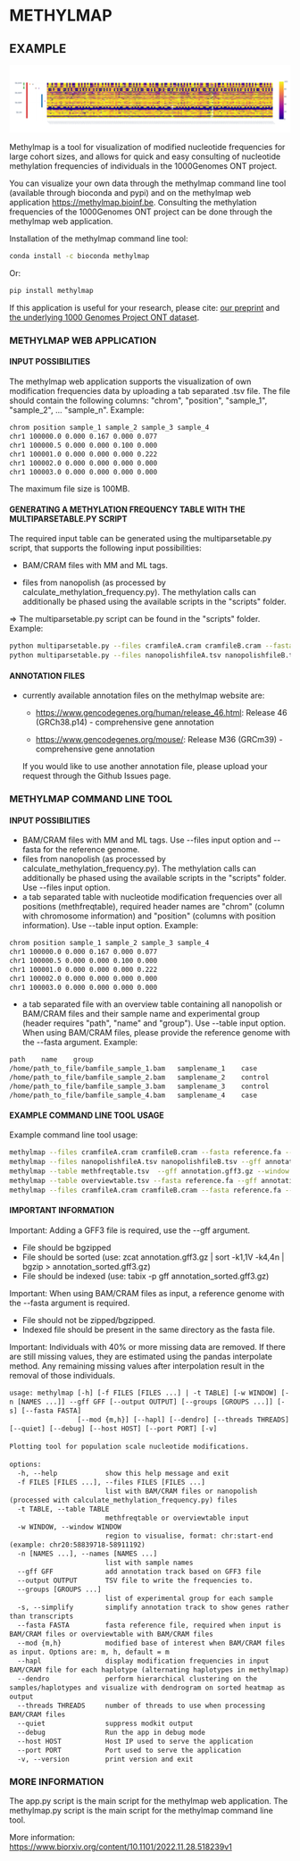 # METHYLMAP

## EXAMPLE

![GNAS methylmap](assets/1000Genomes_GNAS.png)  

Methylmap is a tool for visualization of modified nucleotide frequencies for large cohort sizes, and allows for quick and easy consulting of nucleotide methylation frequencies of individuals in the 1000Genomes ONT project.

You can visualize your own data through the methylmap command line tool (available through bioconda and pypi) and on the methylmap web application <https://methylmap.bioinf.be>.
Consulting the methylation frequencies of the 1000Genomes ONT project can be done through the methylmap web application.

Installation of the methylmap command line tool:

```bash
conda install -c bioconda methylmap
```

Or:

```bash
pip install methylmap
```

If this application is useful for your research, please cite:
[our preprint](https://www.biorxiv.org/content/10.1101/2022.11.28.518239v1) and [the underlying 1000 Genomes Project ONT dataset](https://www.medrxiv.org/content/10.1101/2024.03.05.24303792v1).

### METHYLMAP WEB APPLICATION

#### INPUT POSSIBILITIES

The methylmap web application supports the visualization of own modification frequencies data by uploading a tab separated .tsv file. The file should contain the following columns: "chrom", "position", "sample_1", "sample_2", ... "sample_n". Example:

```text
chrom position sample_1 sample_2 sample_3 sample_4
chr1 100000.0 0.000 0.167 0.000 0.077
chr1 100000.5 0.000 0.000 0.100 0.000
chr1 100001.0 0.000 0.000 0.000 0.222
chr1 100002.0 0.000 0.000 0.000 0.000
chr1 100003.0 0.000 0.000 0.000 0.000
```

The maximum file size is 100MB.


#### GENERATING A METHYLATION FREQUENCY TABLE WITH THE MULTIPARSETABLE.PY SCRIPT

The required input table can be generated using the multiparsetable.py script, that supports the following input possibilities:

- BAM/CRAM files with MM and ML tags.

- files from nanopolish (as processed by calculate_methylation_frequency.py). The methylation calls can additionally be phased using the available scripts in the "scripts" folder.

=> The multiparsetable.py script can be found in the "scripts" folder. Example:

```bash
python multiparsetable.py --files cramfileA.cram cramfileB.cram --fasta reference.fa --output methfreqtable.tsv --window chr20:58839718-58911192
python multiparsetable.py --files nanopolishfileA.tsv nanopolishfileB.tsv --output methfreqtable.tsv --window chr20:58839718-58911192 
```

#### ANNOTATION FILES

- currently available annotation files on the methylmap website are:

  - <https://www.gencodegenes.org/human/release_46.html>:   Release 46 (GRCh38.p14) - comprehensive gene annotation

  - <https://www.gencodegenes.org/mouse/>:                  Release M36 (GRCm39) - comprehensive gene annotation

  If you would like to use another annotation file, please upload your request through the Github Issues page.


### METHYLMAP COMMAND LINE TOOL

#### INPUT POSSIBILITIES

- BAM/CRAM files with MM and ML tags. Use --files input option and --fasta for the reference genome.
- files from nanopolish (as processed by calculate_methylation_frequency.py). The methylation calls can additionally be phased using the available scripts in the "scripts" folder. Use --files input option.
- a tab separated table with nucleotide modification frequencies over all positions (methfreqtable), required header names are "chrom" (column with chromosome information) and "position" (columns with position information). Use --table input option. Example:

```text
chrom position sample_1 sample_2 sample_3 sample_4
chr1 100000.0 0.000 0.167 0.000 0.077
chr1 100000.5 0.000 0.000 0.100 0.000
chr1 100001.0 0.000 0.000 0.000 0.222
chr1 100002.0 0.000 0.000 0.000 0.000
chr1 100003.0 0.000 0.000 0.000 0.000
```

- a tab separated file with an overview table containing all nanopolish or BAM/CRAM files and their sample name and experimental group (header requires "path", "name" and "group"). Use --table input option. When using BAM/CRAM files, please provide the reference genome with the --fasta argument. Example:

```text
path    name    group
/home/path_to_file/bamfile_sample_1.bam   samplename_1    case
/home/path_to_file/bamfile_sample_2.bam   samplename_2    control
/home/path_to_file/bamfile_sample_3.bam   samplename_3    control
/home/path_to_file/bamfile_sample_4.bam   samplename_4    case
```

#### EXAMPLE COMMAND LINE TOOL USAGE

Example command line tool usage:

```bash
methylmap --files cramfileA.cram cramfileB.cram --fasta reference.fa --gff annotation.gff3.gz --window chr20:58839718-58911192
methylmap --files nanopolishfileA.tsv nanopolishfileB.tsv --gff annotation.gff3.gz --window chr20:58839718-58911192 
methylmap --table methfreqtable.tsv  --gff annotation.gff3.gz --window chr20:58839718-58911192
methylmap --table overviewtable.tsv --fasta reference.fa --gff annotation.gff3.gz --window chr20:58839718-58911192                                        (--fasta argument required when files in overviewtable are BAM/CRAM files)
methylmap --files cramfileA.cram cramfileB.cram --fasta reference.fa --gff annotation.gff3.gz --window chr20:58839718-58911192 --names sampleA sampleB sampleC sampleD --groups case control case control
```

#### IMPORTANT INFORMATION

Important: Adding a GFF3 file is required, use the --gff argument.

- File should be bgzipped
- File should be sorted (use: zcat annotation.gff3.gz  | sort -k1,1V -k4,4n | bgzip > annotation_sorted.gff3.gz)
- File should be indexed (use: tabix -p gff annotation_sorted.gff3.gz)

Important: When using BAM/CRAM files as input, a reference genome with the --fasta argument is required.

- File should not be zipped/bgzipped.
- Indexed file should be present in the same directory as the fasta file.

Important: Individuals with 40% or more missing data are removed. If there are still missing values, they are estimated using the pandas interpolate method. Any remaining missing values after interpolation result in the removal of those individuals.

```text
usage: methylmap [-h] [-f FILES [FILES ...] | -t TABLE] [-w WINDOW] [-n [NAMES ...]] --gff GFF [--output OUTPUT] [--groups [GROUPS ...]] [-s] [--fasta FASTA]
                 [--mod {m,h}] [--hapl] [--dendro] [--threads THREADS] [--quiet] [--debug] [--host HOST] [--port PORT] [-v]

Plotting tool for population scale nucleotide modifications.

options:
  -h, --help            show this help message and exit
  -f FILES [FILES ...], --files FILES [FILES ...]
                        list with BAM/CRAM files or nanopolish (processed with calculate_methylation_frequency.py) files
  -t TABLE, --table TABLE
                        methfreqtable or overviewtable input
  -w WINDOW, --window WINDOW
                        region to visualise, format: chr:start-end (example: chr20:58839718-58911192)
  -n [NAMES ...], --names [NAMES ...]
                        list with sample names
  --gff GFF             add annotation track based on GFF3 file
  --output OUTPUT       TSV file to write the frequencies to.
  --groups [GROUPS ...]
                        list of experimental group for each sample
  -s, --simplify        simplify annotation track to show genes rather than transcripts
  --fasta FASTA         fasta reference file, required when input is BAM/CRAM files or overviewtable with BAM/CRAM files
  --mod {m,h}           modified base of interest when BAM/CRAM files as input. Options are: m, h, default = m
  --hapl                display modification frequencies in input BAM/CRAM file for each haplotype (alternating haplotypes in methylmap)
  --dendro              perform hierarchical clustering on the samples/haplotypes and visualize with dendrogram on sorted heatmap as output
  --threads THREADS     number of threads to use when processing BAM/CRAM files
  --quiet               suppress modkit output
  --debug               Run the app in debug mode
  --host HOST           Host IP used to serve the application
  --port PORT           Port used to serve the application
  -v, --version         print version and exit
```

### MORE INFORMATION

The app.py script is the main script for the methylmap web application. The methylmap.py script is the main script for the methylmap command line tool.

More information: <https://www.biorxiv.org/content/10.1101/2022.11.28.518239v1>
